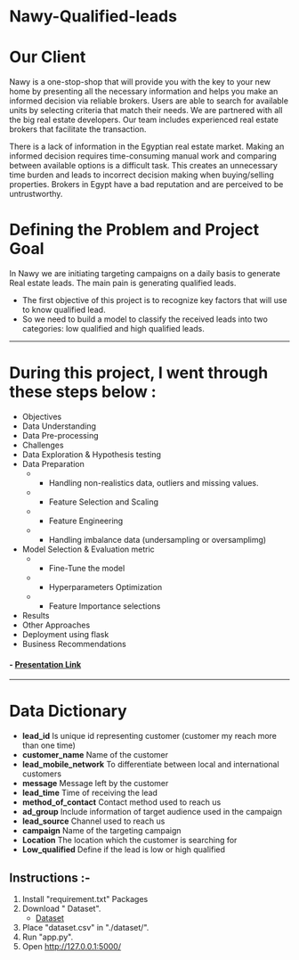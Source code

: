 # Nawy-Qualified-leads


# Our Client 
Nawy is a one-stop-shop that will provide you with the key to your new home by presenting all the necessary information and helps you make an informed decision via reliable brokers. Users are able to search for available units by selecting criteria that match their needs.  We are partnered with all the big real estate developers. Our team includes experienced real estate brokers that facilitate the transaction. 

There is a lack of information in the Egyptian real estate market. Making an informed decision requires time-consuming manual work and comparing between available options is a difficult task. This creates an unnecessary time burden and leads to incorrect decision making when buying/selling properties. Brokers in Egypt have a bad reputation and are perceived to be untrustworthy.


# Defining the Problem and Project Goal
In Nawy we are initiating targeting campaigns on a daily basis to generate Real estate leads.
The main pain is generating qualified leads.

   * The first objective of this project is to recognize key factors that will use to know qualified lead.
   * So we need to build a model to classify the received leads into two categories: low qualified and high qualified leads.


------------------------------------------------------------------------------------------------------------------
# During this project, I went through these steps below :

* Objectives
* Data Understanding
* Data Pre-processing
* Challenges
* Data Exploration & Hypothesis testing
* Data Preparation
  * - Handling non-realistics data, outliers and   missing values.
  * - Feature Selection and Scaling
  * - Feature Engineering 
  * - Handling imbalance data (undersampling or oversamplimg)
* Model Selection & Evaluation metric
  * - Fine-Tune the model
  * - Hyperparameters Optimization
  * - Feature Importance selections
* Results
* Other Approaches
* Deployment using flask
* Business Recommendations
#### - [Presentation Link](https://drive.google.com/file/d/1gVvJrAe0MN0j1y16uuMcTaFI74Mgssqy/view?usp=sharing)
------------------------------------------------------------------------------------------------------------------

# Data Dictionary
* **lead_id** Is unique id representing customer (customer my reach more than one time)
* **customer_name** Name of the customer
* **lead_mobile_network** To differentiate between local and international customers
* **message** Message left by the customer
* **lead_time** Time of receiving the lead
* **method_of_contact** Contact method used to reach us
* **ad_group** Include information of target audience used in the campaign
* **lead_source** Channel used to reach us
* **campaign** Name of the targeting campaign
* **Location** The location which the customer is searching for
* **Low_qualified** Define if the lead is low or high qualified


## Instructions :-
1) Install "requirement.txt" Packages  
2) Download " Dataset".
   - [Dataset](https://drive.google.com/file/d/1fVKBF2QPBTAmlf_FOgyqRBku43a9j26f/view?usp=sharing)
3) Place "dataset.csv" in "./dataset/".
4) Run "app.py".
5) Open http://127.0.0.1:5000/
